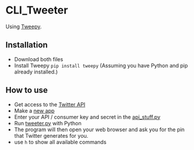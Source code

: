 

# CLI_Tweeter

Using [Tweepy](https://github.com/tweepy/tweepy).

## Installation

 - Download both files
 - Install Tweepy
`pip install tweepy`
(Assuming you have Python and pip already installed.)

## How to use

 - Get access to the [Twitter API](https:///developer.twitter.com/) 
 - Make a [new app](https://developer.twitter.com/en/portal/apps/new)
 - Enter your API / consumer key and secret in the [api_stuff.py](https://github.com/TheFel0x/CLI_Tweeter/blob/master/api_stuff.py)
 - Run [tweeter.py](https://github.com/TheFel0x/CLI_Tweeter/blob/master/tweeter.py) with Python
 - The program will then open your web browser and ask you for the pin that Twitter generates for you.
 - use `h` to show all available commands

